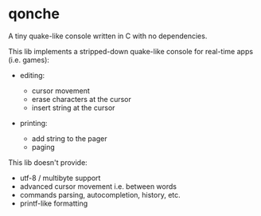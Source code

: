 # qonche 
A tiny quake-like console written in C with no dependencies.

This lib implements a stripped-down quake-like console for real-time apps (i.e. games): 
* editing:
   - cursor movement
   - erase characters at the cursor
   - insert string at the cursor

* printing:
   - add string to the pager 
   - paging 

This lib doesn't provide:
* utf-8 / multibyte support
* advanced cursor movement i.e. between words
* commands parsing, autocompletion, history, etc.
* printf-like formatting
